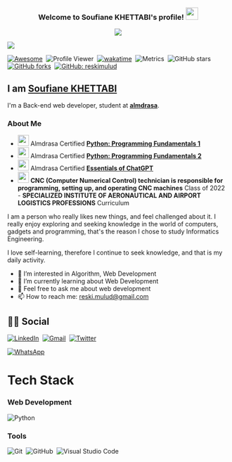 
<h3 align="center">
  Welcome to Soufiane KHETTABI's profile!
  <img src="https://media.giphy.com/media/hvRJCLFzcasrR4ia7z/giphy.gif" width="28">
</h3>

<!-- Typing SVG by DenverCoder1 - https://github.com/DenverCoder1/readme-typing-svg -->
<p align="center">
  <a href="https://github.com/DenverCoder1/readme-typing-svg"><img src="https://readme-typing-svg.herokuapp.com/?lines=Back-end%20web%20developer%20student;Always%20learning%20new%20things&font=Fira%20Code&center=true&width=440&height=45&color=f75c7e&vCenter=true&size=22"></a>
</p> 

![](screencapture-reskimulud-my-id-2021-07-31-21_11_10.jpg)

[![Awesome](https://awesome.re/badge.svg)](https://awesome.re)&nbsp;
![Profile Viewer](https://komarev.com/ghpvc/?username=reskimulud&label=Profile%20views&color=0e75b6&style=flat)&nbsp;
[![wakatime](https://wakatime.com/badge/user/b02a286e-3d0f-4af8-a433-7d562aaf08e9.svg)](https://wakatime.com/@reskimulud)&nbsp;
![Metrics](https://github.com/reskimulud/reskimulud/actions/workflows/metrics.yml/badge.svg)&nbsp;
![GitHub stars](https://img.shields.io/github/stars/reskimulud.svg?style=social)&nbsp;
[![GitHub forks](https://img.shields.io/github/forks/reskimulud/reskimulud.svg?style=social)](https://github.com/reskimulud/reskimulud)&nbsp;
[![GitHub: reskimulud](https://img.shields.io/github/followers/reskimulud?label=follow&style=social)](https://github.com/reskimulud)&nbsp;

## I am [Soufiane KHETTABI](https://www.linkedin.com/in/soufiane-khettabi-3b189a211/)

 I'm a Back-end web developer, student at [**almdrasa**](https://almdrasa.com/). 
### About Me

- <img src="https://media.licdn.com/dms/image/C4D0BAQF44se-WrRIVQ/company-logo_100_100/0/1675694190561?e=1691020800&v=beta&t=jT8bTKB3E7cAuqnF7yYg_WUikJT8GTLrXQj5YBYKlqE" width="25px"> Almdrasa Certified [**Python: Programming Fundamentals 1**](https://almdrasa.com/certificate-verification/12D098415-12703747F-2F3B393/)
- <img src="https://media.licdn.com/dms/image/C4D0BAQF44se-WrRIVQ/company-logo_100_100/0/1675694190561?e=1691020800&v=beta&t=jT8bTKB3E7cAuqnF7yYg_WUikJT8GTLrXQj5YBYKlqE" width="25px"> Almdrasa Certified [**Python: Programming Fundamentals 2**](https://almdrasa.com/certificate-verification/12D098419-127313D99-2F3B393/)
- <img src="https://media.licdn.com/dms/image/C4D0BAQF44se-WrRIVQ/company-logo_100_100/0/1675694190561?e=1691020800&v=beta&t=jT8bTKB3E7cAuqnF7yYg_WUikJT8GTLrXQj5YBYKlqE" width="25px"> Almdrasa Certified [**Essentials of ChatGPT**](https://almdrasa.com/certificate-verification/1330DBA9D-1330DBA9A-2F3B393/)
- <img src="https://scontent.frba4-3.fna.fbcdn.net/v/t39.30808-6/301881560_549082637018048_4833183130590085586_n.jpg?_nc_cat=100&ccb=1-7&_nc_sid=09cbfe&_nc_ohc=S0EsLLafPREAX-krb09&_nc_zt=23&_nc_ht=scontent.frba4-3.fna&oh=00_AfC05XKZJVHPQ30BPgI2LiMOMmHvx5rGmhvYtUJUPmCksw&oe=64578008" width="25px" /> **CNC (Computer Numerical Control) technician is responsible for programming, setting up, and operating CNC machines** Class of 2022 - **SPECIALIZED INSTITUTE OF AERONAUTICAL AND AIRPORT LOGISTICS PROFESSIONS** Curriculum

I am a person who really likes new things, and feel challenged about it. I really enjoy exploring and seeking knowledge in the world of computers, gadgets and programming, that's the reason I chose to study Informatics Engineering.

I love self-learning, therefore I continue to seek knowledge, and that is my daily activity.

- 👀 I’m interested in Algorithm, Web Development
- 🌱 I’m currently learning about Web Development
- 💬 Feel free to ask me about web development
- 📫 How to reach me: [reski.mulud@gmail.com](mailto:soufiane97khettabi@gmail.com)

## 🙋‍♂️ Social

  [![LinkedIn](https://img.shields.io/badge/linkedin-%230077B5.svg?style=for-the-badge&logo=linkedin&logoColor=white)](https://www.linkedin.com/in/soufiane-khettabi-3b189a211/)&nbsp;
  [![Gmail](https://img.shields.io/badge/Gmail-D14836?style=for-the-badge&logo=gmail&logoColor=white)](mailto:soufiane97khettabi@gmail.com)&nbsp;
  [![Twitter](https://img.shields.io/badge/reski_mulud-%231DA1F2.svg?style=for-the-badge&logo=Twitter&logoColor=white)](https://twitter.com/KHETTABI1997)&nbsp;
  <!-- [![Twitter](https://img.shields.io/twitter/follow/reski_mulud?logo=twitter&style=for-the-badge&logoColor=white)](https://twitter.com/reski_mulud)&nbsp; -->
  [![WhatsApp](https://img.shields.io/badge/WhatsApp-25D366?style=for-the-badge&logo=whatsapp&logoColor=white)](https://wa.me/0629478974)&nbsp;

# Tech Stack

### Web Development

  ![Python](https://img.shields.io/badge/python-3670A0?style=for-the-badge&logo=python&logoColor=ffdd54)&nbsp;
  
  
### Tools

  ![Git](https://img.shields.io/badge/git-%23F05033.svg?style=for-the-badge&logo=git&logoColor=white)&nbsp;
  ![GitHub](https://img.shields.io/badge/github-%23121011.svg?style=for-the-badge&logo=github&logoColor=white)&nbsp;
  ![Visual Studio Code](https://img.shields.io/badge/visual%20studio%20code-%230078d7.svg?logo=visual-studio-code&logoColor=white&style=for-the-badge)&nbsp;
  
